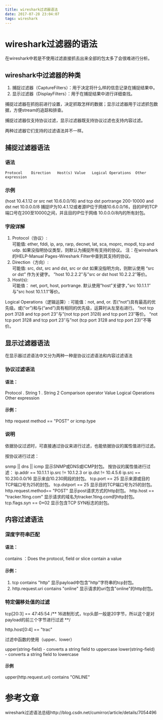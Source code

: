 ```yaml
---
title: wireshark过滤器语法
date: 2017-07-28 23:04:07
tags: wireshark
---
```

# wireshark过滤器的语法

在wireshark中若是不使用过滤直接抓去出来全部的包太多了会很难进行分析。

## wireshark中过滤器的种类
1. 捕捉过滤器（CaptureFilters）：用于决定将什么样的信息记录在捕捉结果中。
2. 显示过滤器（DisplayFilters）：用于在捕捉结果中进行详细查找。

捕捉过滤器在抓抱前进行设置，决定抓取怎样的数据；显示过滤器用于过滤抓包数据，方便stream的追踪和排查。

捕捉过滤器仅支持协议过滤，显示过滤器既支持协议过滤也支持内容过滤。

两种过滤器它们支持的过滤语法并不一样。

## 捕捉过滤器语法

### 语法
	Protocol	Direction	Host(s)	Value	Logical Operations	Other expression

### 示例

(host 10.4.1.12 or src net 10.6.0.0/16) and tcp dst portrange 200-10000 and dst net 10.0.0.0/8
捕捉IP为10.4.1.12或者源IP位于网络10.6.0.0/16，目的IP的TCP端口号在200至10000之间，并且目的IP位于网络 10.0.0.0/8内的所有封包。

### 字段详解

1. Protocol（协议）:<br/>
可能值: ether, fddi, ip, arp, rarp, decnet, lat, sca, moprc, mopdl, tcp and udp.
如果没指明协议类型，则默认为捕捉所有支持的协议。
注：在wireshark的HELP-Manual Pages-Wireshark Filter中查到其支持的协议。
2. Direction（方向）:<br/>
可能值: src, dst, src and dst, src or dst
如果没指明方向，则默认使用 “src or dst” 作为关键字。
”host 10.2.2.2″与”src or dst host 10.2.2.2″等价。
3. Host(s):<br/>
可能值： net, port, host, portrange.
默认使用”host”关键字，”src 10.1.1.1″与”src host 10.1.1.1″等价。


Logical Operations（逻辑运算）:
可能值：not, and, or.
否(“not”)具有最高的优先级。或(“or”)和与(“and”)具有相同的优先级，运算时从左至右进行。
“not tcp port 3128 and tcp port 23″与”(not tcp port 3128) and tcp port 23″等价。
“not tcp port 3128 and tcp port 23″与”not (tcp port 3128 and tcp port 23)”不等价。

## 显示过滤器语法
在显示器过滤语法中又分为两种一种是协议过滤语法和内容过滤语法
### 协议过滤语法
#### 语法：
Protocol	.	String 1	.	String 2	Comparison operator	  Value	Logical Operations	Other expression

#### 示例：
http	 	request	 	method 	==	"POST"	or	icmp.type

### 说明
依据协议过滤时，可直接通过协议来进行过滤，也能依据协议的属性值进行过滤。

按协议进行过滤：

snmp || dns || icmp	显示SNMP或DNS或ICMP封包。
按协议的属性值进行过滤：
ip.addr == 10.1.1.1
ip.src != 10.1.2.3 or ip.dst != 10.4.5.6
ip.src == 10.230.0.0/16	显示来自10.230网段的封包。
tcp.port == 25	显示来源或目的TCP端口号为25的封包。
tcp.dstport == 25	显示目的TCP端口号为25的封包。
http.request.method== "POST"	显示post请求方式的http封包。
http.host == "tracker.1ting.com"	显示请求的域名为tracker.1ting.com的http封包。
tcp.flags.syn == 0×02	显示包含TCP SYN标志的封包。

## 内容过滤语法

### 深度字符串匹配
#### 语法：
contains ：Does the protocol, field or slice contain a value
#### 示例：
1. tcp contains "http"	显示payload中包含"http"字符串的tcp封包。
2. http.request.uri contains "online"	显示请求的uri包含"online"的http封包。

### 特定偏移处值的过滤
tcp[20:3] == 47:45:54  /** 16进制形式，tcp头部一般是20字节，所以这个是对payload的前三个字节进行过滤 *\*/

http.host[0:4] == "trac"



过滤中函数的使用（upper、lower）

upper(string-field) - converts a string field to uppercase
lower(string-field) - converts a string field to lowercase
#### 示例
upper(http.request.uri) contains "ONLINE"

# 参考文章

wireshark过滤语法总结http://blog.csdn.net/cumirror/article/details/7054496
